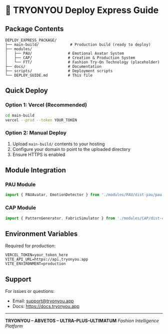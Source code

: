 # 🚀 TRYONYOU Deploy Express Guide

## Package Contents

```
DEPLOY_EXPRESS_PACKAGE/
├── main-build/              # Production build (ready to deploy)
├── modules/
│   ├── PAU/                # Emotional Avatar System
│   ├── CAP/                # Creation & Production System
│   └── FTT/                # Fashion Try-On Technology (placeholder)
├── docs/                   # Documentation
├── scripts/                # Deployment scripts
└── DEPLOY_GUIDE.md         # This file
```

## Quick Deploy

### Option 1: Vercel (Recommended)

```bash
cd main-build
vercel --prod --token YOUR_TOKEN
```

### Option 2: Manual Deploy

1. Upload `main-build/` contents to your hosting
2. Configure your domain to point to the uploaded directory
3. Ensure HTTPS is enabled

## Module Integration

### PAU Module

```javascript
import { PAUAvatar, EmotionDetector } from './modules/PAU/dist-pau/pau.es.js'
```

### CAP Module

```javascript
import { PatternGenerator, FabricSimulator } from './modules/CAP/dist-cap/cap.es.js'
```

## Environment Variables

Required for production:

```env
VERCEL_TOKEN=your_token_here
VITE_API_URL=https://api.tryonyou.app
VITE_ENVIRONMENT=production
```

## Support

For issues or questions:
- Email: support@tryonyou.app
- Docs: https://docs.tryonyou.app

---

**TRYONYOU – ABVETOS – ULTRA–PLUS–ULTIMATUM**
*Fashion Intelligence Platform*
